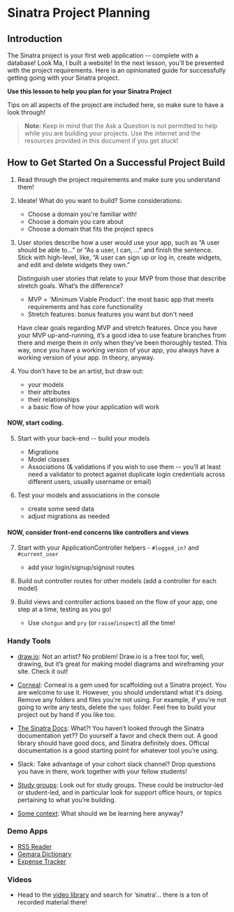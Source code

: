 # Sinatra Project Planning

## Introduction

The Sinatra project is your first web application -- complete with a database!
Look Ma, I built a website! In the next lesson, you'll be presented with the project
requirements. Here is an opinionated guide for successfully
getting going with your Sinatra project.

**Use this lesson to help you plan for your Sinatra Project**

Tips on all aspects of the project are included here, so make sure to have a
look through!

> **Note:** Keep in mind that the Ask a Question is not permitted to help while
> you are building your projects. Use the internet and the resources provided in
> this document if you get stuck!

## How to Get Started On a Successful Project Build

1.  Read through the project requirements and make sure you understand them!

2.  Ideate! What do you want to build? Some considerations:

    - Choose a domain you're familiar with!
    - Choose a domain you care about
    - Choose a domain that fits the project specs

3.  User stories describe how a user would use your app, such as “A user should
    be able to…” or “As a user, I can, …” and finish the sentence. Stick with
    high-level, like, “A user can sign up or log in, create widgets, and edit and
    delete widgets they own.”

    Distinguish user stories that relate to your MVP from those that describe stretch
    goals. What’s the difference?

    - MVP = 'Minimum Viable Product': the most basic app that meets requirements and has
      core functionality
    - Stretch features: bonus features you want but don't need

    Have clear goals regarding MVP and stretch features. Once you have your MVP
    up-and-running, it’s a good idea to use feature branches from there and merge them
    in only when they’ve been thoroughly tested. This way, once you have a working
    version of your app, you always have a working version of your app. In theory,
    anyway.

4.  You don’t have to be an artist, but draw out:

    - your models
    - their attributes
    - their relationships
    - a basic flow of how your application will work

#### NOW, start coding.

5.  Start with your back-end -- build your models

    - Migrations
    - Model classes
    - Associations (& validations if you wish to use them -- you’ll at least need a
      validator to protect against duplicate login credentials across different users,
      usually username or email)

6.  Test your models and associations in the console

    - create some seed data
    - adjust migrations as needed

#### NOW, consider front-end concerns like controllers and views

7.  Start with your ApplicationController helpers - `#logged_in?` and `#current_user`

    - add your login/signup/signout routes

8.  Build out controller routes for other models (add a controller for each model)

9.  Build views and controller actions based on the flow of your app, one step at a
    time, testing as you go!

    - Use `shotgun` and `pry` (or `raise`/`inspect`) all the time!

### Handy Tools

- [draw.io][]: Not an artist? No problem! Draw.io is a free tool for, well, drawing,
  but it’s great for making model diagrams and wireframing your site. Check it out!

- [Corneal][]: Corneal is a gem used for scaffolding out a Sinatra project. You are
  welcome to use it. However, you should understand what it's doing. Remove any
  folders and files you're not using. For example, if you're not going to write any
  tests, delete the `spec` folder. Feel free to build your project out by hand if you
  like too.

- [The Sinatra Docs][]: What?! You haven’t looked through the Sinatra documentation
  yet?? Do yourself a favor and check them out. A good library should have good docs,
  and Sinatra definitely does. Official documentation is a good starting point for
  whatever tool you’re using.

- Slack: Take advantage of your cohort slack channel? Drop questions you have in there,
  work together with your fellow students!

- [Study groups][]: Look out for study groups. These could be instructor-led or
  student-led, and in particular look for support office hours,
  or topics pertaining to what you’re building.

- [Some context][]: What should we be learning here anyway?

### Demo Apps

- [RSS Reader](https://catchup-rss.herokuapp.com/)
- [Gemara Dictionary](http://www.gemaradictionary.com/)
- [Expense Tracker](https://sinatra-expense-tracker.herokuapp.com/)

### Videos

- Head to the [video library][] and search for ‘sinatra’... there is a ton of recorded material there!

[video library]: https://instruction.learn.co
[draw.io]: https://www.draw.io/
[corneal]: https://github.com/thebrianemory/corneal
[the sinatra docs]: http://sinatrarb.com/documentation.html
[study groups]: https://learn.co/study-groups
[some context]: https://github.com/AyanaZaire/sinatra-section-resources/blob/master/what-to-prioritize-in-sinatra.md

